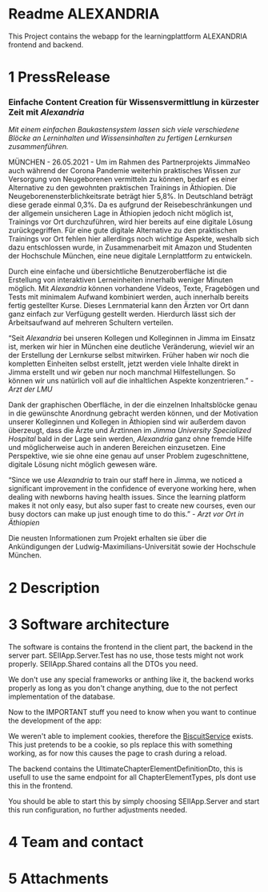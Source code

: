 # Readme ALEXANDRIA

This Project contains the webapp for the learningplattform ALEXANDRIA
frontend and backend.

# 1 PressRelease

### Einfache Content Creation für Wissensvermittlung in kürzester Zeit mit *Alexandria*

*Mit einem einfachen Baukastensystem lassen sich viele verschiedene Blöcke an Lerninhalten und Wissensinhalten zu fertigen Lernkursen zusammenführen.*

MÜNCHEN - 26.05.2021 - Um im Rahmen des Partnerprojekts JimmaNeo auch während der Corona Pandemie weiterhin praktisches Wissen zur Versorgung von Neugeborenen vermitteln zu können, bedarf es einer Alternative zu den gewohnten praktischen Trainings in Äthiopien. Die Neugeborenensterblichkeitsrate beträgt hier 5,8%. In Deutschland beträgt diese gerade einmal 0,3%. Da es aufgrund der Reisebeschränkungen und der allgemein unsicheren Lage in Äthiopien jedoch nicht möglich ist, Trainings vor Ort durchzuführen, wird hier bereits auf eine digitale Lösung zurückgegriffen.
Für eine gute digitale Alternative zu den praktischen Trainings vor Ort fehlen hier allerdings noch wichtige Aspekte, weshalb sich dazu entschlossen wurde, in Zusammenarbeit mit Amazon und Studenten der Hochschule München, eine neue digitale Lernplattform zu entwickeln.

Durch eine einfache und übersichtliche Benutzeroberfläche ist die Erstellung von interaktiven Lerneinheiten innerhalb weniger Minuten möglich. Mit *Alexandria* können vorhandene Videos, Texte, Fragebögen und Tests mit minimalem Aufwand kombiniert werden, auch innerhalb bereits fertig gestellter Kurse. Dieses Lernmaterial kann den Ärzten vor Ort dann ganz einfach zur Verfügung gestellt werden.
Hierdurch lässt sich der Arbeitsaufwand auf mehreren Schultern verteilen.

“Seit *Alexandria* bei unseren Kollegen und Kolleginnen in Jimma im Einsatz ist, merken wir hier in München eine deutliche Veränderung, wieviel wir an der Erstellung der Lernkurse selbst mitwirken. Früher haben wir noch die kompletten Einheiten selbst erstellt, jetzt werden viele Inhalte direkt in Jimma erstellt und wir geben nur noch manchmal Hilfestellungen. So können wir uns natürlich voll auf die inhaltlichen Aspekte konzentrieren.”
*- Arzt der LMU*

Dank der graphischen Oberfläche, in der die einzelnen Inhaltsblöcke genau in die gewünschte Anordnung gebracht werden können, und der Motivation unserer Kolleginnen und Kollegen in Äthiopien sind wir außerdem davon überzeugt, dass die Ärzte und Ärztinnen im *Jimma University Specialized Hospital* bald in der Lage sein werden, *Alexandria* ganz ohne fremde Hilfe  und möglicherweise auch in anderen Bereichen einzusetzen.
Eine Perspektive, wie sie ohne eine genau auf unser Problem zugeschnittene, digitale Lösung nicht möglich gewesen wäre.

“Since we use *Alexandria* to train our staff here in Jimma, we noticed a significant improvement in the confidence of everyone working here, when dealing with newborns having health issues. Since the learning platform makes it not only easy, but also super fast to create new courses, even our busy doctors can make up just enough time to do this.”
*- Arzt vor Ort in Äthiopien*

Die neusten Informationen zum Projekt erhalten sie über die Ankündigungen der Ludwig-Maximilians-Universität sowie der Hochschule München.

# 2 Description

# 3 Software architecture

The software is contains the frontend in the client part, the backend in the server part.
SEIIApp.Server.Test has no use, those tests might not work properly.
SEIIApp.Shared contains all the DTOs you need.

We don't use any special frameworks or anthing like it, the backend works properly as long as you don't change anything, due to the not perfect implementation of the database.

Now to the IMPORTANT stuff you need to know when you want to continue the development of the app:

We weren't able to implement cookies, therefore the [BiscuitService](SEIIApp\Client\Services\BiscuitService.cs) exists.
This just pretends to be a cookie, so pls replace this with something working, as for now this causes the page to crash during a reload.

The backend contains the UltimateChapterElementDefinitionDto, this is usefull to use the same endpoint for all ChapterElementTypes, pls dont use this in the frontend.

You should be able to start this by simply choosing SEIIApp.Server and start this run configuration, no further adjustments needed.

# 4 Team and contact

# 5 Attachments
